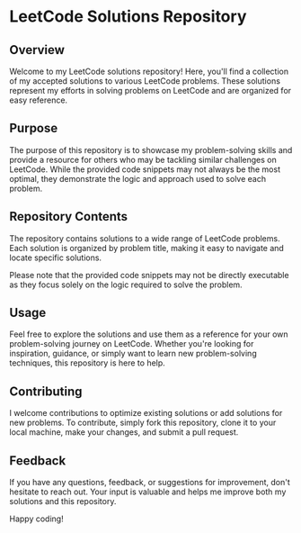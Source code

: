 # LeetCode Solutions Repository

## Overview

Welcome to my LeetCode solutions repository! Here, you'll find a collection of my accepted solutions to various LeetCode problems. These solutions represent my efforts in solving problems on LeetCode and are organized for easy reference.

## Purpose

The purpose of this repository is to showcase my problem-solving skills and provide a resource for others who may be tackling similar challenges on LeetCode. While the provided code snippets may not always be the most optimal, they demonstrate the logic and approach used to solve each problem.

## Repository Contents

The repository contains solutions to a wide range of LeetCode problems. Each solution is organized by problem title, making it easy to navigate and locate specific solutions.

Please note that the provided code snippets may not be directly executable as they focus solely on the logic required to solve the problem.

## Usage

Feel free to explore the solutions and use them as a reference for your own problem-solving journey on LeetCode. Whether you're looking for inspiration, guidance, or simply want to learn new problem-solving techniques, this repository is here to help.

## Contributing

I welcome contributions to optimize existing solutions or add solutions for new problems. To contribute, simply fork this repository, clone it to your local machine, make your changes, and submit a pull request.

## Feedback

If you have any questions, feedback, or suggestions for improvement, don't hesitate to reach out. Your input is valuable and helps me improve both my solutions and this repository.

Happy coding!
